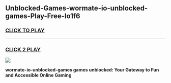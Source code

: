 
## Unblocked-Games-wormate-io-unblocked-games-Play-Free-lo1f6
<h3>
<a href="https://premium76.site?title=wormate-io-unblocked-games&ref=18A">CLICK TO PLAY</a></h3>
<hr>

<h3>
<a href="https://premium76.site?title=wormate-io-unblocked-games&ref=18A">CLICK 2 PLAY</a>
  
</h3>

<a href="https://premium76.site?title=wormate-io-unblocked-games&ref=18A"><img src="https://clearcache.store/games.png"></a>


**wormate-io-unblocked-games games unblocked: Your Gateway to Fun and Accessible Online Gaming**
